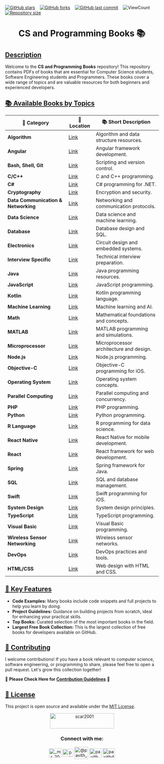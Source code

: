 [![GitHub stars](https://img.shields.io/github/stars/Pavith19/CS-and-Programming-Books?style=social)](https://github.com/Pavith19/CS-and-Programming-Books/stargazers)&nbsp;&nbsp;&nbsp;
[![GitHub forks](https://img.shields.io/github/forks/Pavith19/CS-and-Programming-Books?style=social)](https://github.com/Pavith19/CS-and-Programming-Books/network/members)&nbsp;&nbsp;&nbsp;
[![GitHub last commit](https://img.shields.io/github/last-commit/Pavith19/CS-and-Programming-Books)](https://github.com/Pavith19/CS-and-Programming-Books/commits/main)&nbsp;&nbsp;&nbsp;
![ViewCount](https://views.whatilearened.today/views/github/Pavith19/CS-and-Programming-Books.svg?cache=remove)&nbsp;&nbsp;&nbsp;
[![Repository size](https://img.shields.io/github/repo-size/Pavith19/CS-and-Programming-Books)](https://github.com/Pavith19/CS-and-Programming-Books)


<h1 align="center">CS and Programming Books 📚</h1>

## [Description]()

Welcome to the **CS and Programming Books** repository! This repository contains PDFs of books that are essential for Computer Science students, Software Engineering students and Programmers. These books cover a wide range of topics and are valuable resources for both beginners and experienced developers.

## [📚 Available Books by Topics]()

| 📁 **Category** | 🔗 **Location** | 📚 **Short Description** |
|-----------------|-----------------|--------------------------|
| **Algorithm** | [Link](https://github.com/Pavith19/CS-and-Programming-Books/tree/main/Algorithm) | Algorithm and data structure resources. |
| **Angular** | [Link](https://github.com/Pavith19/CS-and-Programming-Books/tree/main/Angular) | Angular framework development. |
| **Bash, Shell, Git** | [Link](https://github.com/Pavith19/CS-and-Programming-Books/tree/main/Bash-shell-git) | Scripting and version control. |
| **C/C++** | [Link](https://github.com/Pavith19/CS-and-Programming-Books/tree/main/C-C%2B%2B) | C and C++ programming. |
| **C#** | [Link](https://github.com/Pavith19/CS-and-Programming-Books/tree/main/CSharp) | C# programming for .NET. |
| **Cryptography** | [Link](https://github.com/Pavith19/CS-and-Programming-Books/tree/main/Cryptography) | Encryption and security. |
| **Data Communication & Networking** | [Link](https://github.com/Pavith19/CS-and-Programming-Books/tree/main/Data%20communication%20and%20networking) | Networking and communication protocols. |
| **Data Science** | [Link](https://github.com/Pavith19/CS-and-Programming-Books/tree/main/Data%20science) | Data science and machine learning. |
| **Database** | [Link](https://github.com/Pavith19/CS-and-Programming-Books/tree/main/Database) | Database design and SQL. |
| **Electronics** | [Link](https://github.com/Pavith19/CS-and-Programming-Books/tree/main/Electronics) | Circuit design and embedded systems. |
| **Interview Specific** | [Link](https://github.com/Pavith19/CS-and-Programming-Books/tree/main/Interview%20Specific) | Technical interview preparation. |
| **Java** | [Link](https://github.com/Pavith19/CS-and-Programming-Books/tree/main/Java) | Java programming resources. |
| **JavaScript** | [Link](https://github.com/Pavith19/CS-and-Programming-Books/tree/main/Javascript) | JavaScript programming. |
| **Kotlin** | [Link](https://github.com/Pavith19/CS-and-Programming-Books/tree/main/Kotlin) | Kotlin programming language. |
| **Machine Learning** | [Link](https://github.com/Pavith19/CS-and-Programming-Books/tree/main/Machine-Learning) | Machine learning and AI. |
| **Math** | [Link](https://github.com/Pavith19/CS-and-Programming-Books/tree/main/Math) | Mathematical foundations and concepts. |
| **MATLAB** | [Link](https://github.com/Pavith19/CS-and-Programming-Books/tree/main/Matlab) | MATLAB programming and simulations. |
| **Microprocessor** | [Link](https://github.com/Pavith19/CS-and-Programming-Books/tree/main/Microprocessor) | Microprocessor architecture and design. |
| **Node.js** | [Link](https://github.com/Pavith19/CS-and-Programming-Books/tree/main/Nodejs) | Node.js programming. |
| **Objective-C** | [Link](https://github.com/Pavith19/CS-and-Programming-Books/tree/main/Objective-c) | Objective-C programming for iOS. |
| **Operating System** | [Link](https://github.com/Pavith19/CS-and-Programming-Books/tree/main/Operating%20system) | Operating system concepts. |
| **Parallel Computing** | [Link](https://github.com/Pavith19/CS-and-Programming-Books/tree/main/Parallel%20computing) | Parallel computing and concurrency. |
| **PHP** | [Link](https://github.com/Pavith19/CS-and-Programming-Books/tree/main/Php) | PHP programming. |
| **Python** | [Link](https://github.com/Pavith19/CS-and-Programming-Books/tree/main/Python) | Python programming. |
| **R Language** | [Link](https://github.com/Pavith19/CS-and-Programming-Books/tree/main/R-lang) | R programming for data science. |
| **React Native** | [Link](https://github.com/Pavith19/CS-and-Programming-Books/tree/main/React-native) | React Native for mobile development. |
| **React** | [Link](https://github.com/Pavith19/CS-and-Programming-Books/tree/main/React) | React framework for web development. |
| **Spring** | [Link](https://github.com/Pavith19/CS-and-Programming-Books/tree/main/Spring) | Spring framework for Java. |
| **SQL** | [Link](https://github.com/Pavith19/CS-and-Programming-Books/tree/main/Sql) | SQL and database management. |
| **Swift** | [Link](https://github.com/Pavith19/CS-and-Programming-Books/tree/main/Swift) | Swift programming for iOS. |
| **System Design** | [Link](https://github.com/Pavith19/CS-and-Programming-Books/tree/main/System%20Design%20%F0%9F%92%BB) | System design principles. |
| **TypeScript** | [Link](https://github.com/Pavith19/CS-and-Programming-Books/tree/main/Typescript) | TypeScript programming. |
| **Visual Basic** | [Link](https://github.com/Pavith19/CS-and-Programming-Books/tree/main/Visual-basic) | Visual Basic programming. |
| **Wireless Sensor Networking** | [Link](https://github.com/Pavith19/CS-and-Programming-Books/tree/main/Wireless%20sensor%20networking) | Wireless sensor networks. |
| **DevOps** | [Link](https://github.com/Pavith19/CS-and-Programming-Books/tree/main/dev-ops) | DevOps practices and tools. |
| **HTML/CSS** | [Link](https://github.com/Pavith19/CS-and-Programming-Books/tree/main/html-css) | Web design with HTML and CSS. |


## [🚀 Key Features]()

- **Code Examples:** Many books include code snippets and full projects to help you learn by doing.
- **Project Guidelines:** Guidance on building projects from scratch, ideal for enhancing your practical skills.
- **Top Books:** Curated selection of the most important books in the field.
- **Largest Free Book Collection:** This is the largest collection of free books for developers available on GitHub.

## [🤝 Contributing]()

I welcome contributions! If you have a book relevant to computer science, software engineering, or programming to share, please feel free to open a pull request. Let's grow this collection together!

🚀 **Please Check Here for [Contribution Guidelines](CONTRIBUTING.md)** 🚀

## [📄 License]()
 
This project is open source and available under the [MIT License](LICENSE).

<p align="center"><a href="https://buymeacoffee.com/pavith_db" > <img align="center" src="https://cdn.buymeacoffee.com/buttons/v2/default-yellow.png" height="50" width="210" alt="scar2001" /></a></p>


<h3 align="center">Connect with me:</h3>
<p align="center">
  <a href="https://instagram.com/_mr_2001__" target="blank"><img align="center" src="https://raw.githubusercontent.com/rahuldkjain/github-profile-readme-generator/master/src/images/icons/Social/instagram.svg" alt="_mr_2001__" height="30" width="40" /></a>
  <a href="https://linkedin.com/in/www.linkedin.com/in/pavith-bambaravanage-465300293" target="blank"><img align="center" src="https://raw.githubusercontent.com/rahuldkjain/github-profile-readme-generator/master/src/images/icons/Social/linked-in-alt.svg" alt="pavith-bambaravanage-465300293" height="25" width="35" /></a>
  <a href="https://www.hackerrank.com/@pavith_db" target="blank"><img align="center" src="https://raw.githubusercontent.com/rahuldkjain/github-profile-readme-generator/master/src/images/icons/Social/hackerrank.svg" alt="@pavith_db" height="40" width="45" /></a>
  <a href="https://www.leetcode.com/pavith_db" target="blank"><img align="center" src="https://raw.githubusercontent.com/rahuldkjain/github-profile-readme-generator/master/src/images/icons/Social/leet-code.svg" alt="pavith_db" height="30" width="40" /></a>
  <a href="mailto:pavithd2020@gmail.com" target="blank"><img align="center" src="https://github.com/TheDudeThatCode/TheDudeThatCode/raw/master/Assets/Gmail.svg" alt="pavithd2020@gmail.com" height="30" width="40" /></a>
</p>
